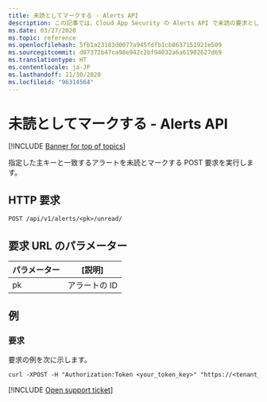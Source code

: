 ```yaml
---
title: 未読としてマークする - Alerts API
description: この記事では、Cloud App Security の Alerts API で未読の要求としてマークする方法について説明します。
ms.date: 03/27/2020
ms.topic: reference
ms.openlocfilehash: 5fb1a23183d0077a945fdfb1cb8637151921e509
ms.sourcegitcommit: d87372b47ca98e942c2bf94032a6a61902627d69
ms.translationtype: HT
ms.contentlocale: ja-JP
ms.lasthandoff: 11/30/2020
ms.locfileid: "96314564"
---
```

# <a name="mark-as-unread---alerts-api"></a>未読としてマークする - Alerts API

[!INCLUDE [Banner for top of topics](includes/banner.md)]

指定した主キーと一致するアラートを未読とマークする POST 要求を実行します。

## <a name="http-request"></a>HTTP 要求

```rest
POST /api/v1/alerts/<pk>/unread/
```

## <a name="request-url-parameters"></a>要求 URL のパラメーター

| パラメーター | [説明] |
| --- | --- |
| pk | アラートの ID |

## <a name="example"></a>例

### <a name="request"></a>要求

要求の例を次に示します。

```rest
curl -XPOST -H "Authorization:Token <your_token_key>" "https://<tenant_id>.<tenant_region>.contoso.com/api/v1/alerts/<pk>/unread/"
```

[!INCLUDE [Open support ticket](includes/support.md)]
